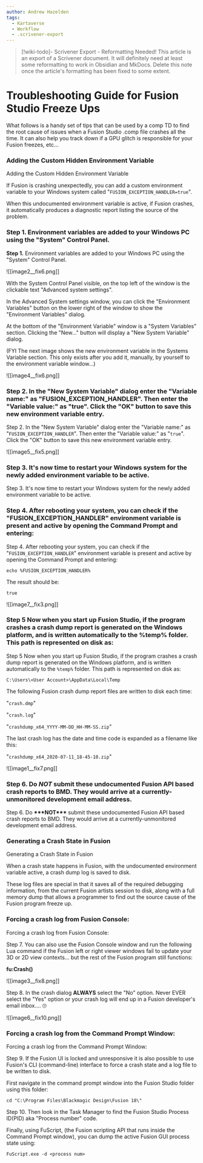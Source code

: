 ```yaml
---
author: Andrew Hazelden
tags:
  - Kartaverse
  - Workflow
  - .scrivener-export
---
```


> [!wiki-todo]- Scrivener Export - Reformatting Needed!
> This article is an export of a Scrivener document. It will definitely need at least some reformatting to work in Obsidian and MkDocs. Delete this note once the article's formatting  has been fixed to some extent.

# Troubleshooting Guide for Fusion Studio Freeze Ups

What follows is a handy set of tips that can be used by a comp TD to find the root cause of issues when a Fusion Studio .comp file crashes all the time. It can also help you track down if a GPU glitch is responsible for your Fusion freezes, etc...

### Adding the Custom Hidden Environment Variable

Adding the Custom Hidden Environment Variable

If Fusion is crashing unexpectedly, you can add a custom environment variable to your Windows system called "`FUSION_EXCEPTION_HANDLER=true`".

When this undocumented environment variable is active, if Fusion crashes, it automatically produces a diagnostic report listing the source of the problem.

### Step 1. Environment variables are added to your Windows PC using the "System" Control Panel.

**Step 1.** Environment variables are added to your Windows PC using the "System" Control Panel.

![[image2__fix6.png]]

With the System Control Panel visible, on the top left of the window is the clickable text "Advanced system settings".

In the Advanced System settings window, you can click the "Environment Variables" button on the lower right of the window to show the "Environment Variables" dialog.

At the bottom of the "Environment Variable" window is a "System Variables" section. Clicking the "New..." button will display a "New System Variable" dialog.

(FYI The next image shows the new environment variable in the Systems Variable section. This only exists after you add it, manually, by yourself to the environment variable window...)

![[image4__fix6.png]]

### Step 2. In the "New System Variable" dialog enter the "Variable name:" as "FUSION_EXCEPTION_HANDLER". Then enter the "Variable value:" as "true". Click the "OK" button to save this new environment variable entry.

Step 2. In the "New System Variable" dialog enter the "Variable name:" as "`FUSION_EXCEPTION_HANDLER`". Then enter the "Variable value:" as "`true`". Click the "OK" button to save this new environment variable entry.

![[image5__fix5.png]]

### Step 3. It's now time to restart your Windows system for the newly added environment variable to be active.

Step 3. It's now time to restart your Windows system for the newly added environment variable to be active.

### Step 4. After rebooting your system, you can check if the "FUSION_EXCEPTION_HANDLER" environment variable is present and active by opening the Command Prompt and entering:

Step 4. After rebooting your system, you can check if the "`FUSION_EXCEPTION_HANDLER`" environment variable is present and active by opening the Command Prompt and entering:

    echo %FUSION_EXCEPTION_HANDLER%

The result should be:

    true

![[image7__fix3.png]]

### Step 5 Now when you start up Fusion Studio, if the program crashes a crash dump report is generated on the Windows platform, and is written automatically to the %temp% folder. This path is represented on disk as:

Step 5 Now when you start up Fusion Studio, if the program crashes a crash dump report is generated on the Windows platform, and is written automatically to the `%temp%` folder. This path is represented on disk as:

    C:\Users\<User Account>\AppData\Local\Temp

The following Fusion crash dump report files are written to disk each time:

"`crash.dmp`"

"`crash.log`"

"`crashdump_x64_YYYY-MM-DD_HH-MM-SS.zip`"

The last crash log has the date and time code is expanded as a filename like this:

"`crashdump_x64_2020-07-11_18-45-10.zip`"

![[image1__fix7.png]]

### Step 6. Do ***NOT*** submit these undocumented Fusion API based crash reports to BMD. They would arrive at a currently-unmonitored development email address.

Step 6. Do **\*\*\*NOT\*\*\*** submit these undocumented Fusion API based crash reports to BMD. They would arrive at a currently-unmonitored development email address.

### Generating a Crash State in Fusion

Generating a Crash State in Fusion

When a crash state happens in Fusion, with the undocumented environment variable active, a crash dump log is saved to disk.

These log files are special in that it saves all of the required debugging information, from the current Fusion artists session to disk, along with a full memory dump that allows a programmer to find out the source cause of the Fusion program freeze up.

### Forcing a crash log from Fusion Console:

Forcing a crash log from Fusion Console:

Step 7. You can also use the Fusion Console window and run the following Lua command if the Fusion left or right viewer windows fail to update your 3D or 2D view contexts... but the rest of the Fusion program still functions:

**fu:Crash()**

![[image3__fix8.png]]

Step 8. In the crash dialog **ALWAYS** select the "No" option. Never EVER select the "Yes" option or your crash log will end up in a Fusion developer's email inbox.... 🙄

![[image6__fix10.png]]

### Forcing a crash log from the Command Prompt Window:

Forcing a crash log from the Command Prompt Window:

Step 9. If the Fusion UI is locked and unresponsive it is also possible to use Fusion's CLI (command-line) interface to force a crash state and a log file to be written to disk.

First navigate in the command prompt window into the Fusion Studio folder using this folder:

    cd "C:\Program Files\Blackmagic Design\Fusion 18\"

Step 10. Then look in the Task Manager to find the Fusion Studio Process ID(PID) aka "Process number" code.

Finally, using FuScript, (the Fusion scripting API that runs inside the Command Prompt window), you can dump the active Fusion GUI process state using:

    FuScript.exe -d <process num>